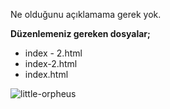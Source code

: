 

Ne olduğunu açıklamama gerek yok.

**Düzenlemeniz gereken dosyalar;**
- index - 2.html
- index-2.html
- index.html

![little-orpheus](https://user-images.githubusercontent.com/77325566/193441360-a88772cd-9787-4174-910d-fd261d35f3a4.JPG)
